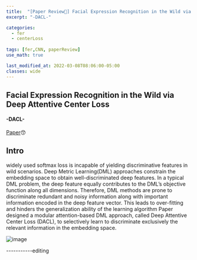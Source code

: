 ```yaml
---
title:  "[Paper Review📃] Facial Expression Recognition in the Wild via Deep Attentive Center Loss"
excerpt: "-DACL-"

categories:
  - fer
  - centerLoss
  
tags: [fer,CNN, paperReview]
use_math: true

last_modified_at: 2022-03-08T08:06:00-05:00
classes: wide
---
```


## Facial Expression Recognition in the Wild via Deep Attentive Center Loss
#### -DACL-

[Paper](https://arxiv.org/pdf/2109.07270.pdf)😙 

## Intro

widely used softmax loss is incapable of yielding discriminative features in wild scenarios. 
Deep Metric Learning(DML) approaches constrain the embedding space to obtain well-discriminated deep features. 
In a typical DML problem, the deep feature equally contributes to the DML’s objective function along all dimensions. Therefore, DML methods are prone to discriminate redundant and noisy information along with important information encoded in the deep feature vector. This leads to over-fitting and hinders the generalization ability of the learning algorithm
Paper designed a modular attention-based DML approach, called Deep Attentive Center Loss (DACL), to selectively learn to discriminate exclusively the relevant information in the embedding space. 

![image](https://user-images.githubusercontent.com/53431568/157199478-25e1dde1-f7e1-4596-a925-8e6ad8e2b32e.png)


-----------editing
